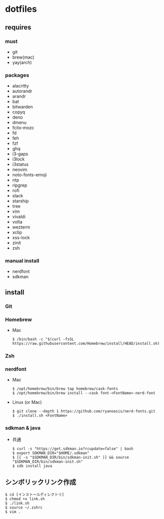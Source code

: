 # dotfiles

## requires

### must
- git
- brew(mac)
- yay(arch)

### packages
- alacritty
- autorandr
- arandr
- bat
- bitwarden
- copyq
- deno
- dmenu
- fcitx-mozc
- fd
- feh
- fzf
- ghq
- i3-gaps
- i3lock
- i3status
- neovim
- noto-fonts-emoji
- ntp
- ripgrep
- rofi
- slack
- starship
- tree
- vim
- vivaldi
- volta
- wezterm
- xclip
- xss-lock
- zinit
- zsh

### manual install
- nerdfont
- sdkman

## install

### Git


### Homebrew

- Mac
  ```
  $ /bin/bash -c "$(curl -fsSL https://raw.githubusercontent.com/Homebrew/install/HEAD/install.sh)"
  ```

### Zsh


### nerdfont

- Mac
  ```
  $ /opt/homebrew/bin/brew tap homebrew/cask-fonts
  $ /opt/homebrew/bin/brew install --cask font-<FontName>-nerd-font
  ```

- Linux (or Mac)
  ```
  $ git clone --depth 1 https://github.com/ryanoasis/nerd-fonts.git
  $ ./install.sh <FontName>
  ```

### sdkman & java

- 共通
  ```
  $ curl -s "https://get.sdkman.io?rcupdate=false" | bash
  $ export SDKMAN_DIR="$HOME/.sdkman"
  $ [[ -s "$SDKMAN_DIR/bin/sdkman-init.sh" ]] && source "$SDKMAN_DIR/bin/sdkman-init.sh"
  $ sdk install java
  ```

## シンボリックリンク作成

```
$ cd [インストールディレクトリ]
$ chmod +x link.sh
$ ./link.sh
$ source ~/.zshrc
$ vim .
```
